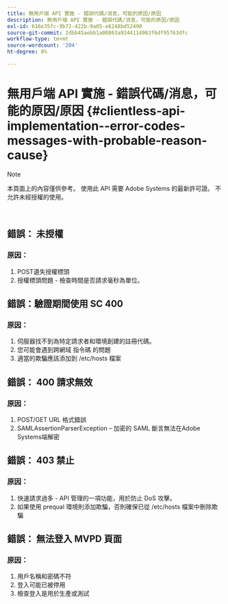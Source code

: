 ```yaml
---
title: 無用戶端 API 實施 - 錯誤代碼/消息，可能的原因/原因
description: 無用戶端 API 實施 - 錯誤代碼/消息，可能的原因/原因
exl-id: 616e35fc-9b72-422b-9a05-e6248bd52490
source-git-commit: 2dbb45aebb1a00863a9344114963f6df95763dfc
workflow-type: tm+mt
source-wordcount: '204'
ht-degree: 0%

---
```


# 無用戶端 API 實施 - 錯誤代碼/消息，可能的原因/原因 {#clientless-api-implementation--error-codes-messages-with-probable-reason-cause}

>[!NOTE]
>
>本頁面上的內容僅供參考。 使用此 API 需要 Adobe Systems 的最新許可證。 不允許未經授權的使用。

</br>


## 錯誤： 未授權

### 原因：

1. POST遺失授權標頭
1. 授權標頭問題 - 檢查時間是否請求毫秒為單位。

## 錯誤：驗證期間使用 SC 400

### 原因：

1. 伺服器找不到為特定請求者和環境創建的註冊代碼。
1. 您可能會遇到跨網域 指令碼 的問題
1. 適當的欺騙應該添加到 /etc/hosts 檔案

## 錯誤： 400 請求無效

### 原因：

1. POST/GET URL 格式錯誤
1. SAMLAssertionParserException – 加密的 SAML 斷言無法在Adobe Systems端解密

## 錯誤： 403 禁止

### 原因：

1. 快速請求過多 - API 管理的一項功能，用於防止 DoS 攻擊。
2. 如果使用 prequal 環境則添加欺騙，否則確保已從 /etc/hosts 檔案中刪除欺騙

## 錯誤： 無法登入 MVPD 頁面

### 原因：

1. 用戶名稱和密碼不符
2. 登入可能已被停用
3. 檢查登入是用於生產或測試


<!--

## Related Information

- [Clientless API Reference](/help/authentication/rest-api-reference.md)

-->
